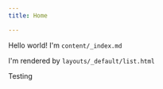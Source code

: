 ```yaml
---
title: Home

---
```

Hello world! I'm `content/_index.md`

I'm rendered by `layouts/_default/list.html`

Testing 